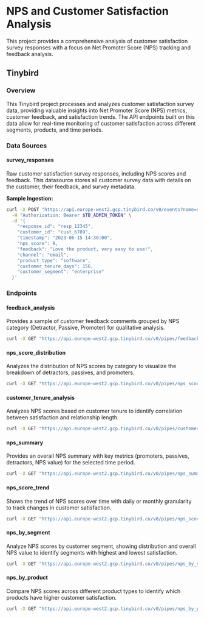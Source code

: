 # NPS and Customer Satisfaction Analysis

This project provides a comprehensive analysis of customer satisfaction survey responses with a focus on Net Promoter Score (NPS) tracking and feedback analysis.

## Tinybird

### Overview

This Tinybird project processes and analyzes customer satisfaction survey data, providing valuable insights into Net Promoter Score (NPS) metrics, customer feedback, and satisfaction trends. The API endpoints built on this data allow for real-time monitoring of customer satisfaction across different segments, products, and time periods.

### Data Sources

#### survey_responses

Raw customer satisfaction survey responses, including NPS scores and feedback. This datasource stores all customer survey data with details on the customer, their feedback, and survey metadata.

**Sample Ingestion:**

```bash
curl -X POST "https://api.europe-west2.gcp.tinybird.co/v0/events?name=survey_responses" \
  -H "Authorization: Bearer $TB_ADMIN_TOKEN" \
  -d '{
    "response_id": "resp_12345",
    "customer_id": "cust_6789",
    "timestamp": "2023-06-15 14:30:00",
    "nps_score": 9,
    "feedback": "Love the product, very easy to use!",
    "channel": "email",
    "product_type": "software",
    "customer_tenure_days": 156,
    "customer_segment": "enterprise"
  }'
```

### Endpoints

#### feedback_analysis

Provides a sample of customer feedback comments grouped by NPS category (Detractor, Passive, Promoter) for qualitative analysis.

```bash
curl -X GET "https://api.europe-west2.gcp.tinybird.co/v0/pipes/feedback_analysis.json?token=$TB_ADMIN_TOKEN&start_date=2023-01-01%2000:00:00&end_date=2023-12-31%2023:59:59&product_type=software&channel=email&nps_category=Promoter&limit=50"
```

#### nps_score_distribution

Analyzes the distribution of NPS scores by category to visualize the breakdown of detractors, passives, and promoters.

```bash
curl -X GET "https://api.europe-west2.gcp.tinybird.co/v0/pipes/nps_score_distribution.json?token=$TB_ADMIN_TOKEN&start_date=2023-01-01%2000:00:00&end_date=2023-12-31%2023:59:59&product_type=software&channel=email"
```

#### customer_tenure_analysis

Analyzes NPS scores based on customer tenure to identify correlation between satisfaction and relationship length.

```bash
curl -X GET "https://api.europe-west2.gcp.tinybird.co/v0/pipes/customer_tenure_analysis.json?token=$TB_ADMIN_TOKEN&start_date=2023-01-01%2000:00:00&end_date=2023-12-31%2023:59:59&product_type=software&channel=email"
```

#### nps_summary

Provides an overall NPS summary with key metrics (promoters, passives, detractors, NPS value) for the selected time period.

```bash
curl -X GET "https://api.europe-west2.gcp.tinybird.co/v0/pipes/nps_summary.json?token=$TB_ADMIN_TOKEN&start_date=2023-01-01%2000:00:00&end_date=2023-12-31%2023:59:59&product_type=software&channel=email"
```

#### nps_score_trend

Shows the trend of NPS scores over time with daily or monthly granularity to track changes in customer satisfaction.

```bash
curl -X GET "https://api.europe-west2.gcp.tinybird.co/v0/pipes/nps_score_trend.json?token=$TB_ADMIN_TOKEN&start_date=2023-01-01%2000:00:00&end_date=2023-12-31%2023:59:59&product_type=software&channel=email&granularity=monthly"
```

#### nps_by_segment

Analyze NPS scores by customer segment, showing distribution and overall NPS value to identify segments with highest and lowest satisfaction.

```bash
curl -X GET "https://api.europe-west2.gcp.tinybird.co/v0/pipes/nps_by_segment.json?token=$TB_ADMIN_TOKEN&start_date=2023-01-01%2000:00:00&end_date=2023-12-31%2023:59:59&product_type=software&channel=email"
```

#### nps_by_product

Compare NPS scores across different product types to identify which products have higher customer satisfaction.

```bash
curl -X GET "https://api.europe-west2.gcp.tinybird.co/v0/pipes/nps_by_product.json?token=$TB_ADMIN_TOKEN&start_date=2023-01-01%2000:00:00&end_date=2023-12-31%2023:59:59&channel=email"
```
